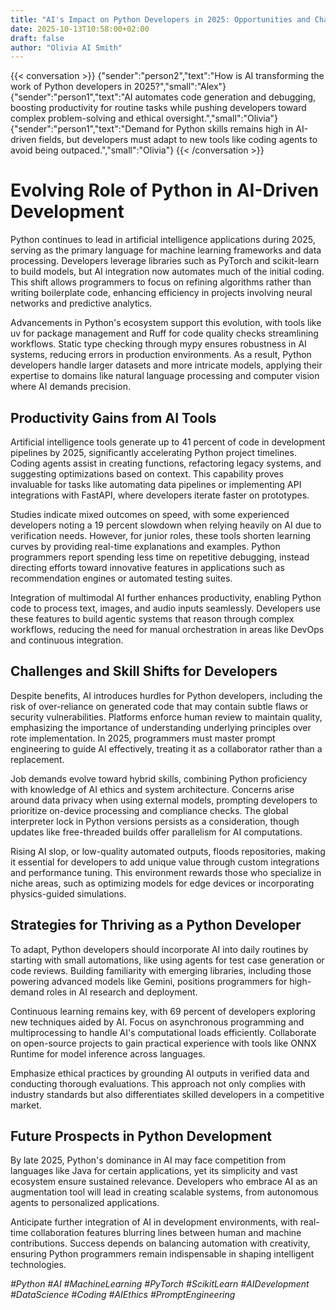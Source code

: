 ```yaml
---
title: "AI's Impact on Python Developers in 2025: Opportunities and Challenges"
date: 2025-10-13T10:58:00+02:00
draft: false
author: "Olivia AI Smith"
---
```


{{< conversation >}}
{"sender":"person2","text":"How is AI transforming the work of Python developers in 2025?","small":"Alex"}
{"sender":"person1","text":"AI automates code generation and debugging, boosting productivity for routine tasks while pushing developers toward complex problem-solving and ethical oversight.","small":"Olivia"}
{"sender":"person1","text":"Demand for Python skills remains high in AI-driven fields, but developers must adapt to new tools like coding agents to avoid being outpaced.","small":"Olivia"}
{{< /conversation >}}

# Evolving Role of Python in AI-Driven Development

Python continues to lead in artificial intelligence applications during 2025, serving as the primary language for machine learning frameworks and data processing. Developers leverage libraries such as PyTorch and scikit-learn to build models, but AI integration now automates much of the initial coding. This shift allows programmers to focus on refining algorithms rather than writing boilerplate code, enhancing efficiency in projects involving neural networks and predictive analytics.

Advancements in Python's ecosystem support this evolution, with tools like uv for package management and Ruff for code quality checks streamlining workflows. Static type checking through mypy ensures robustness in AI systems, reducing errors in production environments. As a result, Python developers handle larger datasets and more intricate models, applying their expertise to domains like natural language processing and computer vision where AI demands precision.

## Productivity Gains from AI Tools

Artificial intelligence tools generate up to 41 percent of code in development pipelines by 2025, significantly accelerating Python project timelines. Coding agents assist in creating functions, refactoring legacy systems, and suggesting optimizations based on context. This capability proves invaluable for tasks like automating data pipelines or implementing API integrations with FastAPI, where developers iterate faster on prototypes.

Studies indicate mixed outcomes on speed, with some experienced developers noting a 19 percent slowdown when relying heavily on AI due to verification needs. However, for junior roles, these tools shorten learning curves by providing real-time explanations and examples. Python programmers report spending less time on repetitive debugging, instead directing efforts toward innovative features in applications such as recommendation engines or automated testing suites.

Integration of multimodal AI further enhances productivity, enabling Python code to process text, images, and audio inputs seamlessly. Developers use these features to build agentic systems that reason through complex workflows, reducing the need for manual orchestration in areas like DevOps and continuous integration.

## Challenges and Skill Shifts for Developers

Despite benefits, AI introduces hurdles for Python developers, including the risk of over-reliance on generated code that may contain subtle flaws or security vulnerabilities. Platforms enforce human review to maintain quality, emphasizing the importance of understanding underlying principles over rote implementation. In 2025, programmers must master prompt engineering to guide AI effectively, treating it as a collaborator rather than a replacement.

Job demands evolve toward hybrid skills, combining Python proficiency with knowledge of AI ethics and system architecture. Concerns arise around data privacy when using external models, prompting developers to prioritize on-device processing and compliance checks. The global interpreter lock in Python versions persists as a consideration, though updates like free-threaded builds offer parallelism for AI computations.

Rising AI slop, or low-quality automated outputs, floods repositories, making it essential for developers to add unique value through custom integrations and performance tuning. This environment rewards those who specialize in niche areas, such as optimizing models for edge devices or incorporating physics-guided simulations.

## Strategies for Thriving as a Python Developer

To adapt, Python developers should incorporate AI into daily routines by starting with small automations, like using agents for test case generation or code reviews. Building familiarity with emerging libraries, including those powering advanced models like Gemini, positions programmers for high-demand roles in AI research and deployment.

Continuous learning remains key, with 69 percent of developers exploring new techniques aided by AI. Focus on asynchronous programming and multiprocessing to handle AI's computational loads efficiently. Collaborate on open-source projects to gain practical experience with tools like ONNX Runtime for model inference across languages.

Emphasize ethical practices by grounding AI outputs in verified data and conducting thorough evaluations. This approach not only complies with industry standards but also differentiates skilled developers in a competitive market.

## Future Prospects in Python Development

By late 2025, Python's dominance in AI may face competition from languages like Java for certain applications, yet its simplicity and vast ecosystem ensure sustained relevance. Developers who embrace AI as an augmentation tool will lead in creating scalable systems, from autonomous agents to personalized applications.

Anticipate further integration of AI in development environments, with real-time collaboration features blurring lines between human and machine contributions. Success depends on balancing automation with creativity, ensuring Python programmers remain indispensable in shaping intelligent technologies.

*#Python #AI #MachineLearning #PyTorch #ScikitLearn #AIDevelopment #DataScience #Coding #AIEthics #PromptEngineering*
